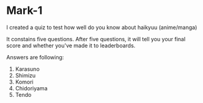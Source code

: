 # Mark-1

I created a quiz to test how well do you know about haikyuu (anime/manga)

It constains five questions. After five questions, it will tell you your final score and whether you've made it to leaderboards.

Answers are following:

1. Karasuno
1. Shimizu
3. Komori
4. Chidoriyama
5. Tendo
